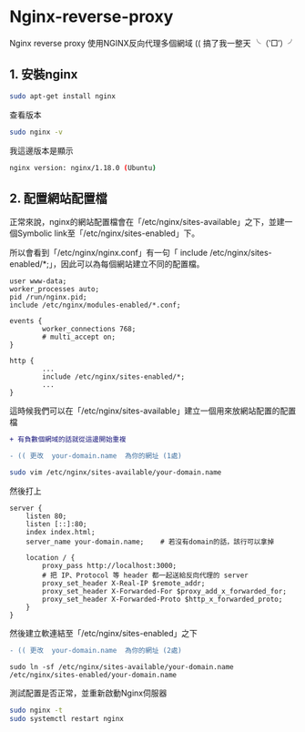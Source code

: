 # Nginx-reverse-proxy
Nginx reverse proxy
使用NGINX反向代理多個網域    (( 搞了我一整天  ╰（‵□′）╯

## 1. 安裝nginx
``` sh
sudo apt-get install nginx
```
查看版本
``` sh
sudo nginx -v
```
我這邊版本是顯示 
``` sh
nginx version: nginx/1.18.0 (Ubuntu)
```


## 2. 配置網站配置檔
正常來說，nginx的網站配置檔會在「/etc/nginx/sites-available」之下，並建一個Symbolic link至「/etc/nginx/sites-enabled」下。

所以會看到「/etc/nginx/nginx.conf」有一句「 include /etc/nginx/sites-enabled/*;」，因此可以為每個網站建立不同的配置檔。
```nginxconf
user www-data;
worker_processes auto;
pid /run/nginx.pid;
include /etc/nginx/modules-enabled/*.conf;

events {
        worker_connections 768;
        # multi_accept on;
}

http {
        ...
        include /etc/nginx/sites-enabled/*;
        ...
}
```
這時候我們可以在「/etc/nginx/sites-available」建立一個用來放網站配置的配置檔
```diff 
+ 有負數個網域的話就從這邊開始重複
```
```diff 
- (( 更改  your-domain.name  為你的網址 (1處)
```
```sh
sudo vim /etc/nginx/sites-available/your-domain.name
```
然後打上
```nginxconf
server {
    listen 80;
    listen [::]:80;
    index index.html;
    server_name your-domain.name;    # 若沒有domain的話，該行可以拿掉

    location / {
        proxy_pass http://localhost:3000;
        # 把 IP、Protocol 等 header 都一起送給反向代理的 server
        proxy_set_header X-Real-IP $remote_addr;
        proxy_set_header X-Forwarded-For $proxy_add_x_forwarded_for;
        proxy_set_header X-Forwarded-Proto $http_x_forwarded_proto;
    }
}
```
然後建立軟連結至「/etc/nginx/sites-enabled」之下

```diff 
- (( 更改  your-domain.name  為你的網址 (2處)
```

```nginxconf
sudo ln -sf /etc/nginx/sites-available/your-domain.name /etc/nginx/sites-enabled/your-domain.name
```
測試配置是否正常，並重新啟動Nginx伺服器
```sh
sudo nginx -t
sudo systemctl restart nginx
```
